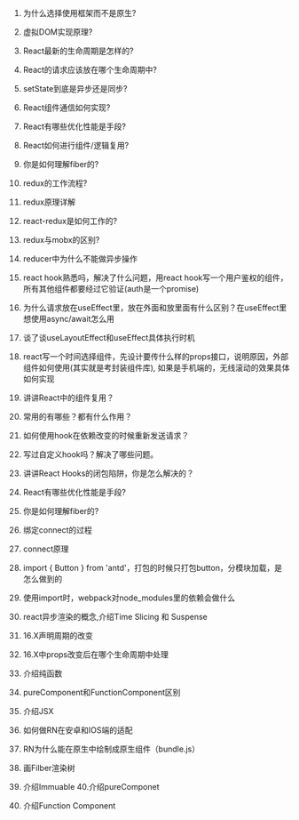 1. 为什么选择使用框架而不是原生?

2. 虚拟DOM实现原理?

3. React最新的生命周期是怎样的?

4. React的请求应该放在哪个生命周期中?

5. setState到底是异步还是同步?

6. React组件通信如何实现?

7. React有哪些优化性能是手段?

8. React如何进行组件/逻辑复用?

9. 你是如何理解fiber的?

10. redux的工作流程?

11. redux原理详解

12. react-redux是如何工作的?

13. redux与mobx的区别?

14. reducer中为什么不能做异步操作

15. react hook熟悉吗，解决了什么问题，用react hook写一个用户鉴权的组件，所有其他组件都要经过它验证(auth是一个promise)

16. 为什么请求放在useEffect里，放在外面和放里面有什么区别？在useEffect里想使用async/await怎么用

17. 谈了谈useLayoutEffect和useEffect具体执行时机

18. react写一个时间选择组件，先设计要传什么样的props接口，说明原因，外部组件如何使用(其实就是考封装组件库), 如果是手机端的，无线滚动的效果具体如何实现
19. 讲讲React中的组件复用？
20. 常用的有哪些？都有什么作用？
21. 如何使用hook在依赖改变的时候重新发送请求？
22. 写过自定义hook吗？解决了哪些问题。
23. 讲讲React Hooks的闭包陷阱，你是怎么解决的？
24. React有哪些优化性能是手段?
25. 你是如何理解fiber的?
26. 绑定connect的过程
27. connect原理
28. import { Button } from 'antd'，打包的时候只打包button，分模块加载，是怎么做到的
29. 使用import时，webpack对node_modules里的依赖会做什么
30. react异步渲染的概念,介绍Time Slicing 和 Suspense
31. 16.X声明周期的改变
32. 16.X中props改变后在哪个生命周期中处理
33. 介绍纯函数
34. pureComponent和FunctionComponent区别
35. 介绍JSX
36. 如何做RN在安卓和IOS端的适配
37. RN为什么能在原生中绘制成原生组件（bundle.js）
38. 画Filber渲染树
39. 介绍Immuable
40.介绍pureComponet
41. 介绍Function Component
